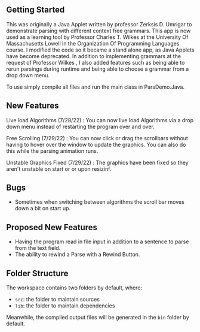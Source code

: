 ## Getting Started

This was originally a Java Applet written by professor Zerksis D. Umrigar to demonstrate parsing with different context free grammars. This app is now used as a learning tool by Professor Charles T. Wilkes at the University Of Massachusetts Lowell in the Organization Of Programming Languages course. I modified the code so it became a stand alone app, as Java Applets have become deprecated. In addition to implementing grammars at the request of Professor Wilkes , I also added features such as being able to rerun parsings during runtime and being able to choose a grammar from a drop down menu.

To use simply compile all files and run the main class in ParsDemo.Java.

## New Features

Live load Algorithms (7/28/22) : You can now live load Algorithms via a drop down menu instead of restarting the program over and over.

Free Scrolling (7/29/22) : You can now click or drag the scrollbars without having to hover over the window to update the graphics. You can also do this while the parsing animation runs.

Unstable Graphics Fixed (7/29/22) : The graphics have been fixed so they aren't unstable on start or or upon resizinf.

## Bugs

- Sometimes when switching between algorithms the scroll bar moves down a bit on start up.

## Proposed New Features

- Having the program read in file input in addition to a sentence to parse from the text field.
- The ability to rewind a Parse with a Rewind Button.

## Folder Structure

The workspace contains two folders by default, where:

- `src`: the folder to maintain sources
- `lib`: the folder to maintain dependencies

Meanwhile, the compiled output files will be generated in the `bin` folder by default.

